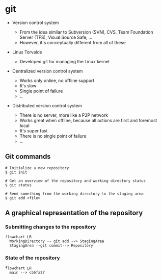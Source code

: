 # git

- Version control system
  - From the idea similar to Subversion (SVN), CVS, Team Foundation Server (TFS), Visual Source Safe, …
  - However, it's conceptually different from all of these
- Linus Torvalds
  - Developed git for managing the Linux kernel

- Centralized version control system
  - Works only online, no offline support
  - It's slow
  - Single point of failure
  - …

- Distributed version control system
  - There is no server, more like a P2P network
  - Works great when offline, because all actions are first and foremost local
  - It's super fast
  - There is no single point of failure
  - …

## Git commands

```shell
# Initialize a new repository
$ git init

# Get an overview of the repository and working directory status
$ git status

# Send something from the working directory to the staging area
$ git add <file>
```

## A graphical representation of the repository

### Submitting changes to the repository

```mermaid
flowchart LR
  WorkingDirectory -- git add --> StagingArea
  StagingArea --git commit--> Repository
```

### State of the repository

```mermaid
flowchart LR
  main --> cb6fa27
```
